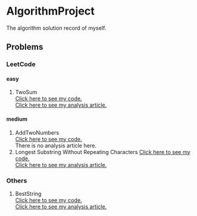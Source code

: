 # AlgorithmProject
The algorithm solution record of myself.

## Problems
### LeetCode
#### easy
1. TwoSum  
[Click here to see my code.](https://github.com/wolgy/AlgorithmProject/blob/master/src/com/wolfgy/algorithm/problem/leetCode/easy/TwoSum.java)  
[Click here to see my analysis article.](http://www.jianshu.com/p/d719bf0c7e32)

#### medium
1. AddTwoNumbers   
[Click here to see my code.](https://github.com/wolgy/AlgorithmProject/blob/master/src/com/wolfgy/algorithm/problem/leetCode/medium/AddTwoNumbers.java)  
There is no analysis article here.
2. Longest Substring Without Repeating Characters 
[Click here to see my code.](https://github.com/wolgy/AlgorithmProject/blob/master/src/com/wolfgy/algorithm/problem/leetCode/medium/LongestSubstringWithoutRepeatingCharacters.java)  
[Click here to see my analysis article.](http://www.jianshu.com/p/8fca01c01c5d)

### Others
1. BestString  
[Click here to see my code.](https://github.com/wolgy/AlgorithmProject/blob/master/src/com/wolfgy/algorithm/problem/BestString.java)  
[Click here to see my analysis article.](http://www.jianshu.com/p/1f31b71ac9a5)

